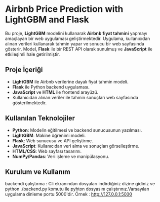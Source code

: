 # Airbnb Price Prediction with LightGBM and Flask

Bu proje, **LightGBM** modelini kullanarak **Airbnb fiyat tahmini** yapmayı amaçlayan bir web uygulaması geliştirmektedir. Uygulama, kullanıcıdan alınan verileri kullanarak tahmin yapar ve sonucu bir web sayfasında gösterir. Model, **Flask** ile bir REST API olarak sunulmuş ve **JavaScript** ile etkileşimli hale getirilmiştir.

## Proje İçeriği

- **LightGBM** ile Airbnb verilerine dayalı fiyat tahmin modeli.
- **Flask** ile Python backend uygulaması.
- **JavaScript** ve **HTML** ile frontend arayüzü.
- Kullanıcıdan alınan veriler ile tahmin sonuçları web sayfasında gösterilmektedir.

## Kullanılan Teknolojiler

- **Python**: Modelin eğitilmesi ve backend sunucusunun yazılması.
- **LightGBM**: Makine öğrenimi modeli.
- **Flask**: Web sunucusu ve API geliştirme.
- **JavaScript**: Kullanıcıdan veri alma ve sonuçları görselleştirme.
- **HTML/CSS**: Web sayfası tasarımı.
- **NumPy/Pandas**: Veri işleme ve manipülasyonu.

## Kurulum ve Kullanım
backendi çalıştırma : Cli ekranından dosyaları indirdiğiniz dizine gidiniz ve python ./backend.py komutu ile pyhton dosyasını çalıştırınız.Varsayılan uygulama dinleme portu 5000'dir. Örnek : http://127.0.0.1:5000  
